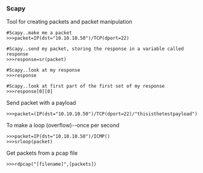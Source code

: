 ### Scapy

Tool for creating packets and packet manipulation

```
#Scapy..make me a packet
>>>packet=IP(dst="10.10.10.50")/TCP(dport=22)

#Scapy..send my packet, storing the response in a variable called response
>>>response=sr(packet)

#Scapy..look at my response
>>>response

#Scapy..look at first part of the first set of my response
>>>response[0][0]
```

Send packet with a payload

```
>>>packet=(IP(dst="10.10.10.50")/TCP(dport=22)/"thisisthetestpayload")
```

To make a loop \(overflow\)--once per second

```
>>>packet=IP(dst="10.10.10.50")/ICMP()
>>>srloop(packet)
```

Get packets from a pcap file

```
>>>rdpcap("[filename]",[packets])
```



